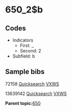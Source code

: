 # 650\_2$b

## Codes

-   Indicators
    -   First: \_
    -   Second: 2
-   Subfield: b

## Sample bibs

72158 [Quicksearch](https://search.library.yale.edu/catalog/72158) [VXWS](http://prodorbis.library.yale.edu:7014/vxws/GetHoldingsService?bibId=72158)

13639142 [Quicksearch](https://search.library.yale.edu/catalog/13639142) [VXWS](http://prodorbis.library.yale.edu:7014/vxws/GetHoldingsService?bibId=13639142)

**Parent topic:**[650](../../tags/650/650.md)

